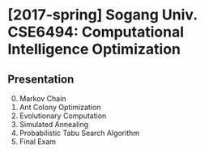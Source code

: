 # [2017-spring] Sogang Univ. CSE6494: Computational Intelligence Optimization

## Presentation
0. Markov Chain
1. Ant Colony Optimization
2. Evolutionary Computation
3. Simulated Annealing
4. Probabilistic Tabu Search Algorithm
5. Final Exam
